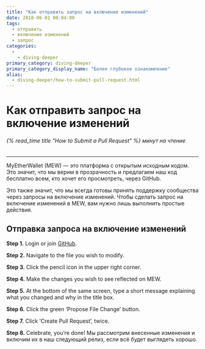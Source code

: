 ```yaml
---
title: "Как отправить запрос на включение изменений"
date: 2018-06-01 00:04:00
tags:
  - отправить
  - включение изменений
  - запрос
categories:
  - 
    - diving-deeper
primary_category: diving-deeper
primary_category_display_name: "Более глубокое ознакомление"
alias:
  - diving-deeper/how-to-submit-pull-request.html
---
```


# __Как отправить запрос на включение изменений__
###### {% read_time title "How to Submit a Pull Request" %} минут на чтение
***

MyEtherWallet (MEW) — это платформа с открытым исходным кодом. Это значит, что мы верим в прозрачность и предлагаем наш код бесплатно всем, кто хочет его просмотреть, через GitHub.

Это также значит, что мы всегда готовы принять поддержку сообщества через запросы на включение изменений. Чтобы сделать запрос на включение изменений в MEW, вам нужно лишь выполнить простые действия.



## __Отправка запроса на включение изменений__

**Step 1.** Login or join [GitHub](https://github.com/MyEtherWallet).

**Step 2.** Navigate to the file you wish to modify.

**Step 3.** Click the pencil icon in the upper right corner.

**Step 4.** Make the changes you wish to see reflected on MEW.

**Step 5.** At the bottom of the same screen, type a short message explaining what you changed and why in the title box.

**Step 6.** Click the green ‘Propose File Change’ button.

**Step 7.** Click ‘Create Pull Request’, twice.

**Step 8.** Celebrate, you’re done! Мы рассмотрим внесенные изменения и включим их в наш следующий релиз, если всё будет выглядеть хорошо.
